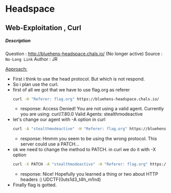 # Headspace
## Web-Exploitation , Curl

##### Description
 Question : http://bluehens-headspace.chals.io/ (No longer active)
 Source   : ```No-Long Link```
 Author   : JR

<ins>Approach:</ins>
- First i think to use the head protocol. But which is not respond.
- So i plan use the curl.
- first of all we got that we have to use flag.org as referer
  ```sh
  curl -H "Referer: flag.org" https://bluehens-headspace.chals.io/
  ```
  - response: Access Denied! You are not using a valid agent. Currently you are using: curl/7.80.0 Valid Agents: stealthmodeactive
- let's change our agent with -A option in curl
  ```sh
  curl -A "stealthmodeactive" -H "Referer: flag.org" https://bluehens-headspace.chals.io/
  ```
  - response: Hmmm you seem to be using the wrong protocol. This server could use a PATCH...
- ok we need to change the method to PATCH. in curl we do it with -X option
  ```sh
  curl -X PATCH -A "stealthmodeactive" -H "Referer: flag.org" https://bluehens-headspace.chals.io/
  ```
  - response: Nice! Hopefully you learned a thing or two about HTTP headers :) UDCTF{0uts1d3_t4h_m1nd}
- Finally flag is gotted.
